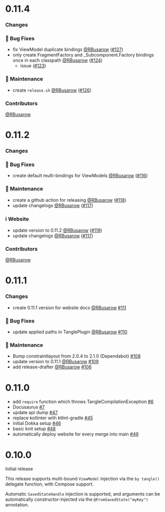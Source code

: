 # 0.11.4
### Changes

### 🐛 Bug Fixes

- fix ViewModel duplicate bindings [@RBusarow](https://github.com/RBusarow) ([#127](https://github.com/rbusarow/Tangle/pull/127))
- only create FragmentFactory and _Subcomponent.Factory bindings once in each classpath [@RBusarow](https://github.com/RBusarow) ([#124](https://github.com/rbusarow/Tangle/pull/124))
  - issue ([#123](https://github.com/rbusarow/Tangle/pull/123))

### 🧰 Maintenance

- create `release.sh` [@RBusarow](https://github.com/RBusarow) ([#126](https://github.com/rbusarow/Tangle/pull/126))

### Contributors

[@RBusarow](https://github.com/RBusarow)

# 0.11.2
### Changes

### 🐛 Bug Fixes

- create default multi-bindings for ViewModels [@RBusarow](https://github.com/RBusarow) ([#116](https://github.com/rbusarow/Tangle/pull/116))

### 🧰 Maintenance

- create a github action for releasing [@RBusarow](https://github.com/RBusarow) ([#118](https://github.com/rbusarow/Tangle/pull/118))
- update changelogs [@RBusarow](https://github.com/RBusarow) ([#117](https://github.com/rbusarow/Tangle/pull/117))

### ℹ️ Website

- update version to 0.11.2 [@RBusarow](https://github.com/RBusarow) ([#119](https://github.com/rbusarow/Tangle/pull/119))
- update changelogs [@RBusarow](https://github.com/RBusarow) ([#117](https://github.com/rbusarow/Tangle/pull/117))

### Contributors

[@RBusarow](https://github.com/RBusarow)

# 0.11.1
### Changes

- create 0.11.1 version for website docs [@RBusarow](https://github.com/RBusarow) [#111](https://github.com/rbusarow/Tangle/pull/111)

### 🐛 Bug Fixes

- update applied paths in TanglePlugin [@RBusarow](https://github.com/RBusarow) [#110](https://github.com/rbusarow/Tangle/pull/110)

### 🧰 Maintenance

- Bump constraintlayout from 2.0.4 to 2.1.0 (Dependabot) [#108](https://github.com/rbusarow/Tangle/pull/108)
- update version to 0.11.1 [@RBusarow](https://github.com/RBusarow) [#109](https://github.com/rbusarow/Tangle/pull/109)
- add release-drafter [@RBusarow](https://github.com/RBusarow) [#106](https://github.com/rbusarow/Tangle/pull/106)

# 0.11.0

- add `require` function which throws TangleCompilationException [#6](https://github.com/rbusarow/Tangle/pull/6)
- Docusaurus [#7](https://github.com/rbusarow/Tangle/pull/7)
- update api dump [#47](https://github.com/rbusarow/Tangle/pull/47)
- replace kotlinter with ktlint-gradle [#45](https://github.com/rbusarow/Tangle/pull/45)
- initial Dokka setup [#46](https://github.com/rbusarow/Tangle/pull/46)
- basic knit setup [#48](https://github.com/rbusarow/Tangle/pull/48)
- automatically deploy website for every merge into main [#49](https://github.com/rbusarow/Tangle/pull/49)

# 0.10.0

Initial release

This release supports multi-bound `ViewModel` injection via the `by tangle()` delegate function,
with Compose support.

Automatic `SavedStateHandle` injection is supported, and arguments can be automatically
constructor-injected via the `@FromSavedState("myKey")` annotation.
